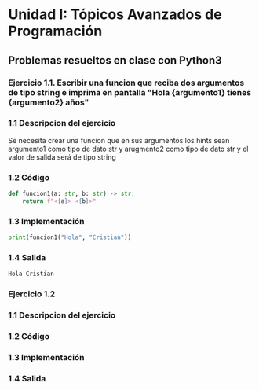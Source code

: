 # Unidad I: Tópicos Avanzados de Programación
## Problemas resueltos en clase con Python3
### Ejercicio 1.1. Escribir una funcion que reciba dos argumentos de tipo string e imprima en pantalla "Hola {argumento1} tienes {argumento2} años"
### 1.1 Descripcion del ejercicio
  Se necesita crear una funcion que en sus argumentos los hints sean argumento1 como tipo de dato str y arugmento2 como tipo de dato str y el valor de salida será de tipo string
### 1.2 Código
```python
def funcion1(a: str, b: str) -> str:
    return f"<{a}> <{b}>"
```
 ### 1.3 Implementación
 ```python
 print(funcion1("Hola", "Cristian"))
 ```
### 1.4 Salida
```python
Hola Cristian
```

### Ejercicio 1.2 
### 1.1 Descripcion del ejercicio
### 1.2 Código
### 1.3 Implementación
### 1.4 Salida
